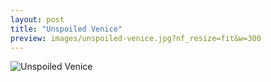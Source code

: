 ```yaml
---
layout: post
title: "Unspoiled Venice"
preview: images/unspoiled-venice.jpg?nf_resize=fit&w=300
---
```


![Unspoiled Venice](/images/unspoiled-venice.jpg?nf_resize=fit&w=900)
